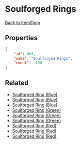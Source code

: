 # Soulforged Rings

<no description available>

[Back to itemShop](../item-shops.md)

## Properties

```json
{
    "id": 604,
    "name": "Soulforged Rings",
    "count": -100
}
```

## Related

- [Soulforged Ring (Blue)](../items/18358-soulforged-ring-blue.md)
- [Soulforged Ring (Blue)](../items/18359-soulforged-ring-blue.md)
- [Soulforged Ring (Blue)](../items/18360-soulforged-ring-blue.md)
- [Soulforged Ring (Green)](../items/18361-soulforged-ring-green.md)
- [Soulforged Ring (Green)](../items/18362-soulforged-ring-green.md)
- [Soulforged Ring (Green)](../items/18363-soulforged-ring-green.md)
- [Soulforged Ring (Red)](../items/18364-soulforged-ring-red.md)
- [Soulforged Ring (Red)](../items/18365-soulforged-ring-red.md)
- [Soulforged Ring (Red)](../items/18366-soulforged-ring-red.md)

